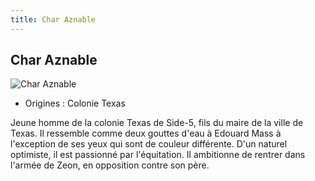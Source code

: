 ```yaml
---
title: Char Aznable
---
```


Char Aznable
------------


![Char Aznable](/images/stories/saga/origin/persos/char-aznable-uc-0071.png)


* Origines : Colonie Texas


Jeune homme de la colonie Texas de Side-5, fils du maire de la ville de Texas. Il ressemble comme deux gouttes d'eau à Edouard Mass à l'exception de ses yeux qui sont de couleur différente. D'un naturel optimiste, il est passionné par l'équitation. Il ambitionne de rentrer dans l'armée de Zeon, en opposition contre son père.

